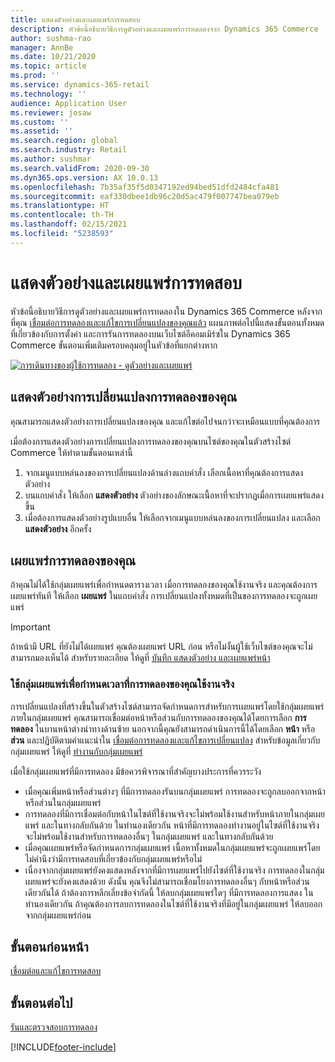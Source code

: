 ```yaml
---
title: แสดงตัวอย่างและเผยแพร่การทดสอบ
description: หัวข้อนี้อธิบายวิธีการดูตัวอย่างและเผยแพร่การทดลองจาก Dynamics 365 Commerce
author: sushma-rao
manager: AnnBe
ms.date: 10/21/2020
ms.topic: article
ms.prod: ''
ms.service: dynamics-365-retail
ms.technology: ''
audience: Application User
ms.reviewer: josaw
ms.custom: ''
ms.assetid: ''
ms.search.region: global
ms.search.industry: Retail
ms.author: sushmar
ms.search.validFrom: 2020-09-30
ms.dyn365.ops.version: AX 10.0.13
ms.openlocfilehash: 7b35af35f5d0347192ed94bed51dfd2484cfa481
ms.sourcegitcommit: eaf330dbee1db96c20d5ac479f007747bea079eb
ms.translationtype: HT
ms.contentlocale: th-TH
ms.lasthandoff: 02/15/2021
ms.locfileid: "5238593"
---
```

# <a name="preview-and-publish-an-experiment"></a>แสดงตัวอย่างและเผยแพร่การทดสอบ

หัวข้อนี้อธิบายวิธีการดูตัวอย่างและเผยแพร่การทดลองใน Dynamics 365 Commerce หลังจากที่คุณ [เชื่อมต่อการทดลองและแก้ไขการเปลี่ยนแปลงของคุณแล้ว](experimentation-connect-edit.md) แผนภาพต่อไปนี้แสดงขั้นตอนทั้งหมดที่เกี่ยวข้องกับการตั้งค่า และการรันการทดลองบนเว็บไซต์อีคอมเมิร์ซใน Dynamics 365 Commerce ขั้นตอนเพิ่มเติมครอบคลุมอยู่ในหัวข้อที่แยกต่างหาก

[ ![การเดินทางของผู้ใช้การทดลอง - ดูตัวอย่างและเผยแพร่](./media/experimentation_preview_publish.svg) ](./media/experimentation_preview_publish.svg#lightbox)

## <a name="preview-your-experiment-variations"></a>แสดงตัวอย่างการเปลี่ยนแปลงการทดลองของคุณ
คุณสามารถแสดงตัวอย่างการเปลี่ยนแปลงของคุณ และแก้ไขต่อไปจนกว่าจะเหมือนแบบที่คุณต้องการ

เมื่อต้องการแสดงตัวอย่างการเปลี่ยนแปลงการทดลองของคุณบนไซต์ของคุณในตัวสร้างไซต์ Commerce ให้ทำตามขั้นตอนเหล่านี้

1. จากเมนูแบบหล่นลงของการเปลี่ยนแปลงด้านล่างแถบคำสั่ง เลือกเนื้อหาที่คุณต้องการแสดงตัวอย่าง 
1. บนแถบคำสั่ง ให้เลือก **แสดงตัวอย่าง** ตัวอย่างของลักษณะเนื้อหาที่จะปรากฏเมื่อการเผยแพร่แสดงขึ้น
1. เมื่อต้องการแสดงตัวอย่างรูปแบบอื่น ให้เลือกจากเมนูแบบหล่นลงของการเปลี่ยนแปลง และเลือก **แสดงตัวอย่าง** อีกครั้ง

## <a name="publish-your-experiment"></a>เผยแพร่การทดลองของคุณ
ถ้าคุณไม่ได้ใช้กลุ่มเผยแพร่เพื่อกำหนดตารางเวลา เมื่อการทดลองของคุณใช้งานจริง และคุณต้องการเผยแพร่ทันที ให้เลือก **เผยแพร่** ในแถบคำสั่ง การเปลี่ยนแปลงทั้งหมดที่เป็นของการทดลองจะถูกเผยแพร่
    
> [!IMPORTANT]
> ถ้าหน้ามี URL ที่ยังไม่ได้เผยแพร่ คุณต้องเผยแพร่ URL ก่อน หรือไม่งั้นผู้ใช้เว็บไซต์ของคุณจะไม่สามารถมองเห็นได้ สำหรับรายละเอียด ให้ดูที่ [บันทึก แสดงตัวอย่าง และเผยแพร่หน้า](save-preview-publish-page.md)
    
### <a name="use-publish-groups-to-schedule-when-your-experiment-goes-live"></a>ใช้กลุ่มเผยแพร่เพื่อกำหนดเวลาที่การทดลองของคุณใช้งานจริง
การเปลี่ยนแปลงที่สร้างขึ้นในตัวสร้างไซต์สามารถจัดกำหนดการสำหรับการเผยแพร่โดยใช้กลุ่มเผยแพร่ ภายในกลุ่มเผยแพร่ คุณสามารถเชื่อมต่อหน้าหรือส่วนกับการทดลองของคุณได้โดยการเลือก **การทดลอง** ในบานหน้าต่างนำทางด้านซ้าย นอกจากนี้คุณยังสามารถดำเนินการนี้ได้โดยเลือก **หน้า** หรือ **ส่วน** และปฏิบัติตามคำแนะนำใน [เชื่อมต่อการทดลองและแก้ไขการเปลี่ยนแปลง](experimentation-connect-edit.md) สำหรับข้อมูลเกี่ยวกับกลุ่มเผยแพร่ ให้ดูที่ [ทำงานกับกลุ่มเผยแพร่](publish-groups.md)

เมื่อใช้กลุ่มเผยแพร่ที่มีการทดลอง มีข้อควรพิจารณาที่สำคัญบางประการที่ควรระวัง
- เมื่อคุณเพิ่มหน้าหรือส่วนต่างๆ ที่มีการทดลองรันบนกลุ่มเผยแพร่ การทดลองจะถูกลบออกจากหน้าหรือส่วนในกลุ่มเผยแพร่
- การทดลองที่มีการเชื่อมต่อกับหน้าในไซต์ที่ใช้งานจริงจะไม่พร้อมใช้งานสำหรับหน้าภายในกลุ่มเผยแพร่ และในทางกลับกันด้วย ในทำนองเดียวกัน หน้าที่มีการทดลองทำงานอยู่ในไซต์ที่ใช้งานจริงจะไม่พร้อมใช้งานสำหรับการทดลองอื่นๆ ในกลุ่มเผยแพร่ และในทางกลับกันด้วย
- เมื่อคุณเผยแพร่หรือจัดกำหนดการกลุ่มเผยแพร่ เนื้อหาทั้งหมดในกลุ่มเผยแพร่จะถูกเผยแพร่โดยไม่คำนึงว่ามีการทดสอบที่เกี่ยวข้องกับกลุ่มเผยแพร่หรือไม่
- เนื่องจากกลุ่มเผยแพร่ยังคงแสดงหลังจากที่มีการเผยแพร่ไปยังไซต์ที่ใช้งานจริง การทดลองในกลุ่มเผยแพร่จะยังคงแสดงด้วย ดังนั้น คุณจึงไม่สามารถเชื่อมโยงการทดลองอื่นๆ กับหน้าหรือส่วนเดียวกันได้ ถ้าต้องการหลีกเลี่ยงข้อจำกัดนี้ ให้ลบกลุ่มเผยแพร่ใดๆ ที่มีการทดลองการแสดง ในทำนองเดียวกัน ถ้าคุณต้องการลบการทดลองในไซต์ที่ใช้งานจริงที่มีอยู่ในกลุ่มเผยแพร่ ให้ลบออกจากกลุ่มเผยแพร่ก่อน

## <a name="previous-step"></a>ขั้นตอนก่อนหน้า
[เชื่อมต่อและแก้ไขการทดสอบ](experimentation-connect-edit.md)

## <a name="next-step"></a>ขั้นตอนต่อไป
[รันและตรวจสอบการทดลอง](experimentation-run-monitor.md)


[!INCLUDE[footer-include](../includes/footer-banner.md)]